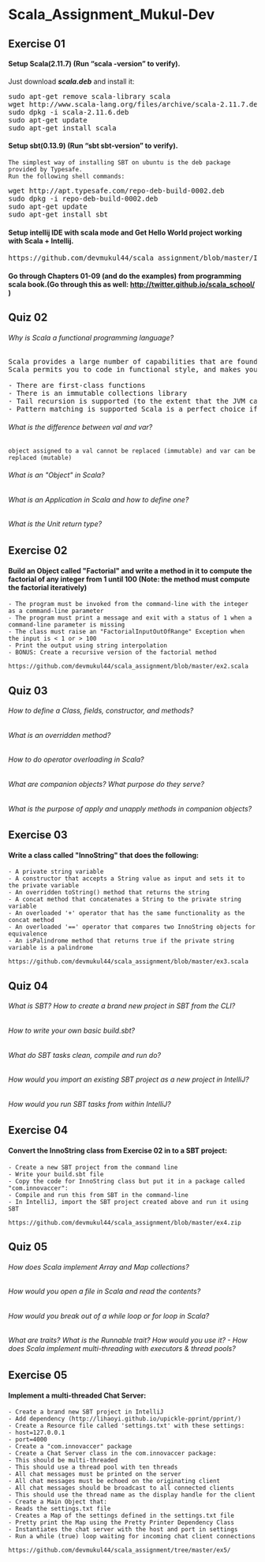 # Scala_Assignment_Mukul-Dev

## Exercise 01
#### Setup Scala(2.11.7) (Run “scala -version” to verify).
Just download <i><b>scala.deb</b></i> and install it:
<pre>
sudo apt-get remove scala-library scala
wget http://www.scala-lang.org/files/archive/scala-2.11.7.deb
sudo dpkg -i scala-2.11.6.deb
sudo apt-get update
sudo apt-get install scala
</pre>
#### Setup sbt(0.13.9) (Run “sbt sbt-version” to verify).
    The simplest way of installing SBT on ubuntu is the deb package provided by Typesafe.
    Run the following shell commands:
<pre>
wget http://apt.typesafe.com/repo-deb-build-0002.deb
sudo dpkg -i repo-deb-build-0002.deb
sudo apt-get update
sudo apt-get install sbt
</pre>

#### Setup intellij IDE with scala mode and Get Hello World project working with Scala + Intellij.
<pre>
https://github.com/devmukul44/scala_assignment/blob/master/Installation_IntelliJ.pdf
</pre>
#### Go through Chapters 01-09 (and do the examples) from programming scala book.(Go through this as well: http://twitter.github.io/scala_school/ ) 

## Quiz 02
###### Why is Scala a functional programming language?
<pre>
Scala provides a large number of capabilities that are found only in functional programming languages. 
Scala permits you to code in functional style, and makes your life easier (than in Java) in a number of ways:

- There are first-class functions
- There is an immutable collections library
- Tail recursion is supported (to the extent that the JVM can manage)
- Pattern matching is supported Scala is a perfect choice if you want to explore the world of functional programming without completely disregarding object oriented programming.
</pre>

###### What is the difference between val and var?
    object assigned to a val cannot be replaced (immutable) and var can be replaced (mutable)
###### What is an "Object" in Scala?
###### What is an Application in Scala and how to define one?
###### What is the Unit return type? 

## Exercise 02
#### Build an Object called "Factorial" and write a method in it to compute the factorial of any integer from 1 until 100 (Note: the method must compute the factorial iteratively)
    - The program must be invoked from the command-line with the integer as a command-line parameter
    - The program must print a message and exit with a status of 1 when a command-line parameter is missing
    - The class must raise an "FactorialInputOutOfRange" Exception when the input is < 1 or > 100
    - Print the output using string interpolation
    - BONUS: Create a recursive version of the factorial method

    https://github.com/devmukul44/scala_assignment/blob/master/ex2.scala
 
## Quiz 03
###### How to define a Class, fields, constructor, and methods?
###### What is an overridden method?
###### How to do operator overloading in Scala?
###### What are companion objects? What purpose do they serve?
###### What is the purpose of apply and unapply methods in companion objects? 

## Exercise 03
#### Write a class called "InnoString" that does the following:
    - A private string variable
    - A constructor that accepts a String value as input and sets it to the private variable
    - An overridden toString() method that returns the string
    - A concat method that concatenates a String to the private string variable
    - An overloaded '+' operator that has the same functionality as the concat method
    - An overloaded '==' operator that compares two InnoString objects for equivalence
    - An isPalindrome method that returns true if the private string variable is a palindrome

    https://github.com/devmukul44/scala_assignment/blob/master/ex3.scala

## Quiz 04
###### What is SBT? How to create a brand new project in SBT from the CLI?
###### How to write your own basic build.sbt?
###### What do SBT tasks clean, compile and run do?
###### How would you import an existing SBT project as a new project in IntelliJ?
###### How would you run SBT tasks from within IntelliJ?

## Exercise 04
#### Convert the InnoString class from Exercise 02 in to a SBT project:
    - Create a new SBT project from the command line
    - Write your build.sbt file
    - Copy the code for InnoString class but put it in a package called "com.innovaccer":
    - Compile and run this from SBT in the command-line
    - In IntelliJ, import the SBT project created above and run it using SBT

    https://github.com/devmukul44/scala_assignment/blob/master/ex4.zip

## Quiz 05
###### How does Scala implement Array and Map collections?
###### How would you open a file in Scala and read the contents?
###### How would you break out of a while loop or for loop in Scala?
###### What are traits? What is the Runnable trait? How would you use it? - How does Scala implement multi-threading with executors & thread pools?

## Exercise 05
#### Implement a multi-threaded Chat Server:
    - Create a brand new SBT project in IntelliJ
    - Add dependency (http://lihaoyi.github.io/upickle-pprint/pprint/) 
    - Create a Resource file called 'settings.txt' with these settings:
    - host=127.0.0.1
    - port=4000
    - Create a "com.innovaccer" package
    - Create a Chat Server class in the com.innovaccer package:
    - This should be multi-threaded
    - This should use a thread pool with ten threads
    - All chat messages must be printed on the server
    - All chat messages must be echoed on the originating client
    - All chat messages should be broadcast to all connected clients
    - This should use the thread name as the display handle for the client
    - Create a Main Object that:
    - Reads the settings.txt file
    - Creates a Map of the settings defined in the settings.txt file
    - Pretty print the Map using the Pretty Printer Dependency Class
    - Instantiates the chat server with the host and port in settings
    - Run a while (true) loop waiting for incoming chat client connections 
    
    https://github.com/devmukul44/scala_assignment/tree/master/ex5/
